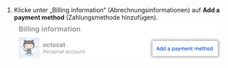1. Klicke unter „Billing information“ (Abrechnungsinformationen) auf **Add a payment method** (Zahlungsmethode hinzufügen). ![Link zum Hinzufügen einer Zahlungsmethode](/assets/images/help/billing/add-payment-method.png)

